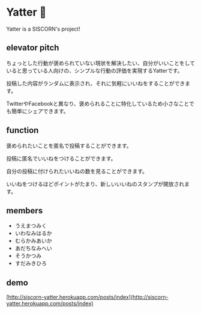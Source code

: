 # Yatter :tada:

Yatter is a SISCORN's project!

## elevator pitch
ちょっとした行動が褒められていない現状を解決したい、自分がいいことをしていると思っている人向けの、シンプルな行動の評価を実現するYatterです。

投稿した内容がランダムに表示され、それに気軽にいいねをすることができます。

TwitterやFacebookと異なり、褒められることに特化しているため小さなことでも簡単にシェアできます。


## function
褒められたいことを匿名で投稿することができます。

投稿に匿名でいいねをつけることができます。

自分の投稿に付けられたいいねの数を見ることができます。

いいねをつけるほどポイントがたまり、新しいいいねのスタンプが開放されます。


## members
- うえまつみく
- いわなみはるか
- むらかみあいか
- あだちなみへい
- そうかつみ
- すだみきひろ

## demo
[http://siscorn-yatter.herokuapp.com/posts/index](http://siscorn-yatter.herokuapp.com/posts/index)
